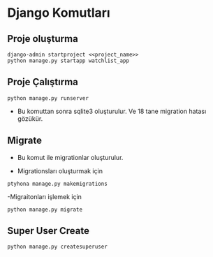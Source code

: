 # Django Komutları

## Proje oluşturma

```command
django-admin startproject <<project_name>>
python manage.py startapp watchlist_app
```

## Proje Çalıştırma

```command
python manage.py runserver
```

- Bu komuttan sonra sqlite3 oluşturulur. Ve 18 tane migration hatası gözükür.

## Migrate

- Bu komut ile migrationlar oluşturulur.

- Migrationsları oluşturmak için

```command
ptyhona manage.py makemigrations
```

-Migraitonları işlemek için

```command
python manage.py migrate
```

## Super User Create

```command
python manage.py createsuperuser
```
